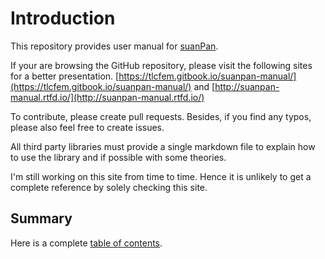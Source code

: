 # Introduction

This repository provides user manual for [suanPan](https://tlcfem.github.io/suanPan/).

If your are browsing the GitHub repository, please visit the following sites for a better presentation. [https://tlcfem.gitbook.io/suanpan-manual/](https://tlcfem.gitbook.io/suanpan-manual/) and [http://suanpan-manual.rtfd.io/](http://suanpan-manual.rtfd.io/)

To contribute, please create pull requests. Besides, if you find any typos, please also feel free to create issues.

All third party libraries must provide a single markdown file to explain how to use the library and if possible with some theories.

I'm still working on this site from time to time. Hence it is unlikely to get a complete reference by solely checking this site.

## Summary

Here is a complete [table of contents](SUMMARY.md).